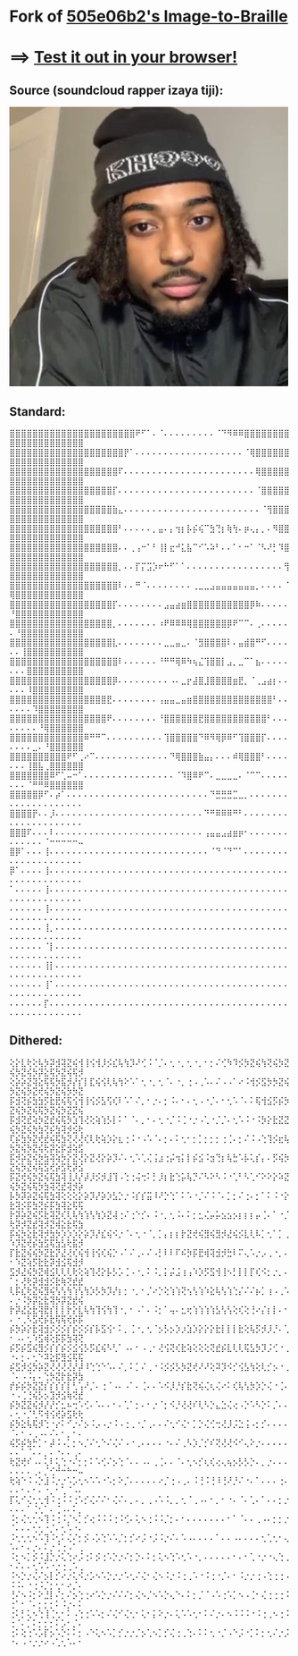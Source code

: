 # Fork of [505e06b2's Image-to-Braille](https://github.com/505e06b2/Image-to-Braille)

# ==> [Test it out in your browser!](https://505e06b2.github.io/Image-to-Braille/)

## Source (soundcloud rapper izaya tiji):
![soundcloud rapper izaya tiji](tiji.jpg)


## Standard:

⣿⣿⣿⣿⣿⣿⣿⣿⣿⣿⣿⣿⣿⣿⣿⣿⣿⣿⣿⣿⣿⣿⠟⠋⠁⠄⠈⠄⠄⠄⠄⠄⠄⠄⠄⠄⠈⠙⠻⠿⠿⣿⣿⣿⣿⣿⣿⣿⣿⣿⣿⣿⣿⣿⣿⣿⣿⣿⣿⣿⣿⣿
⣿⣿⣿⣿⣿⣿⣿⣿⣿⣿⣿⣿⣿⣿⣿⣿⣿⣿⣿⣿⡟⠁⠄⠄⠄⠄⠄⠄⠄⠄⠄⠄⠄⠄⠄⠄⠄⠄⠄⠄⠄⠈⢿⣿⣿⣿⣿⣿⣿⣿⣿⣿⣿⣿⣿⣿⣿⣿⣿⣿⣿⣿
⣿⣿⣿⣿⣿⣿⣿⣿⣿⣿⣿⣿⣿⣿⣿⣿⣿⣿⣿⠏⠄⠄⠄⠄⠄⠄⠄⠄⠄⠄⠄⠄⠄⠄⠄⠄⠄⠄⠄⠄⠄⠄⠄⢿⣿⣿⣿⣿⣿⣿⣿⣿⣿⣿⣿⣿⣿⣿⣿⣿⣿⣿
⣿⣿⣿⣿⣿⣿⣿⣿⣿⣿⣿⣿⣿⣿⣿⣿⣿⣿⡏⠄⠄⠄⠄⠄⠄⠄⠄⠄⠄⠄⠄⠄⠄⠄⠄⠄⠄⠄⠄⠄⠄⠄⠄⠈⣿⣿⣿⣿⣿⣿⣿⣿⣿⣿⣿⣿⣿⣿⣿⣿⣿⣿
⣿⣿⣿⣿⣿⣿⣿⣿⣿⣿⣿⣿⣿⣿⣿⣿⣿⣿⣷⣄⠄⠄⠄⠄⠄⠄⠄⠄⠄⠄⠄⠄⠄⠄⠄⠄⠄⠄⠄⠄⠄⠄⠄⠄⠈⢻⣿⣿⣿⣿⣿⣿⣿⣿⣿⣿⣿⣿⣿⣿⣿⣿
⣿⣿⣿⣿⣿⣿⣿⣿⣿⣿⣿⣿⣿⣿⣿⣿⣿⣿⣿⠃⠄⠄⠄⠄⠄⡀⣤⠄⡄⢲⡆⡧⡮⢮⠉⣳⢙⡆⢷⢳⠄⡶⢄⡄⡀⠄⠻⣿⣿⣿⣿⣿⣿⣿⣿⣿⣿⣿⣿⣿⣿⣿
⣿⣿⣿⣿⣿⣿⣿⣿⣿⣿⣿⣿⣿⣿⣿⣿⣿⣿⣿⠄⠄⢀⢠⠒⠁⠃⢸⡇⣖⠚⣅⣧⠉⠊⠡⠵⠃⠄⠄⠁⠂⠒⠁⠈⠣⠜⡃⠹⣿⣿⣿⣿⣿⣿⣿⣿⣿⣿⣿⣿⣿⣿
⣿⣿⣿⣿⣿⣿⣿⣿⣿⣿⣿⣿⣿⣿⣿⣿⣿⣿⣿⡀⠄⠄⡏⡍⣩⡱⠖⠓⠋⠁⠁⠄⠄⠄⠄⠄⠄⠄⠄⠄⠄⠄⠄⠄⠄⠄⠄⠄⢻⣿⣿⣿⣿⣿⣿⣿⣿⣿⣿⣿⣿⣿
⣿⣿⣿⣿⣿⣿⣿⣿⣿⣿⣿⣿⣿⣿⣿⣿⣿⣿⣿⠇⠄⠄⠛⠈⠄⠄⠄⠄⠄⠄⠄⠄⢀⣀⣀⣠⣤⣤⣤⣤⣤⣤⣤⡀⠄⠄⠄⠄⠈⢿⣿⣿⣿⣿⣿⣿⣿⣿⣿⣿⣿⣿
⣿⣿⣿⣿⣿⣿⣿⣿⣿⣿⣿⣿⣿⣿⣿⣿⣿⣿⡏⠄⠄⠄⠄⠄⠄⠄⠄⣠⣤⣴⣶⣿⣿⣿⣿⣿⣿⣿⣿⣿⣿⣿⡿⠷⠄⠄⠄⠄⠄⠘⣿⣿⣿⣿⣿⣿⣿⣿⣿⣿⣿⣿
⣿⣿⣿⣿⣿⣿⣿⣿⣿⣿⣿⣿⣿⣿⣿⣿⣿⣿⡀⠄⠄⠄⠄⠄⠄⠄⠰⠟⠿⠿⠿⢿⣿⣿⣿⣿⣿⣿⡿⠟⠉⠉⠄⢀⠄⠄⠄⠄⠄⠄⠘⣿⣿⣿⣿⣿⣿⣿⣿⣿⣿⣿
⣿⣿⣿⣿⣿⣿⣿⣿⣿⣿⣿⣿⣿⣿⣿⣿⣿⣿⣇⠄⠄⠄⠄⠄⠄⠄⠄⣀⣀⣤⣀⠄⠈⣻⣿⣿⣿⣿⠇⠄⣤⣾⣿⠛⠋⠄⠄⠄⠄⠄⠄⢸⣿⣿⣿⣿⣿⣿⣿⣿⣿⣿
⣿⣿⣿⣿⣿⣿⣿⣿⣿⣿⣿⣿⣿⣿⣿⣿⣿⣿⣿⠇⠄⠄⠄⠄⠄⠄⠘⠛⠛⢿⠿⠳⢦⣌⢹⣿⣿⡇⣠⡀⣀⠉⠁⣦⠄⠄⠄⠄⠄⠄⠄⠄⣿⣿⣿⣿⣿⣿⣿⣿⣿⣿
⣿⣿⣿⣿⣿⣿⣿⣿⣿⣿⣿⣿⣿⣿⣿⣿⣿⣿⡿⠄⠄⠄⠄⠄⠄⠄⠄⠄⠠⠄⣀⡖⣼⣿⣸⣿⣿⣿⣿⣶⣟⡀⠈⢀⣠⣴⡆⠄⠄⠄⠄⠄⠸⣿⣿⣿⣿⣿⣿⣿⣿⣿
⣿⣿⣿⣿⣿⣿⣿⣿⣿⣿⣿⣿⣿⣿⣿⣿⣿⣟⠄⠄⠄⠄⠄⠄⠄⠄⢠⣤⣤⣀⣤⣶⣿⣿⣿⣿⣿⣿⣿⣿⣿⣿⣿⣿⣿⣿⠃⠄⠄⠄⠄⠄⠄⠹⣿⣿⣿⣿⣿⣿⣿⣿
⣿⣿⣿⣿⣿⣿⣿⣿⣿⣿⣿⣿⣿⣿⣿⣿⣿⠟⠄⠄⠄⠄⠄⠄⠄⠄⠘⣿⣿⣿⣿⣿⣿⣟⣿⣿⣿⣿⣿⣿⣿⣿⣿⣿⣿⠃⠄⠄⠄⠄⠄⠄⠄⠄⠘⢿⣿⣿⣿⣿⣿⣿
⣿⣿⣿⣿⣿⣿⣿⣿⣿⣿⣿⣿⣿⠿⠛⠛⠉⠄⠄⠄⠄⠄⠄⠄⠄⠄⠄⢹⣿⣿⣿⣿⣿⠙⠿⠻⢿⡿⠿⠋⢹⣿⣿⣿⡏⠄⠄⠄⠄⠄⠄⠄⠄⣀⠄⠘⣿⣿⣿⣿⣿⣿
⣿⣿⣿⣿⣿⣿⣿⣿⣿⣿⠟⠋⢀⠔⠉⠄⠄⠄⠄⠄⠄⠄⠄⠄⠄⠄⠄⠄⠙⢿⣿⣿⣿⣷⣤⡄⠄⠄⠄⠾⢿⣿⣿⣿⠃⠄⠄⠄⠄⠄⠄⠄⢸⣿⣧⢀⣿⣿⣿⣿⣿⣿
⣿⣿⣿⣿⣿⣿⣿⠿⠋⢁⠤⠒⠁⠄⠄⠄⠄⠄⠄⠄⠄⠄⠄⠄⠄⠄⠄⠄⠄⠈⠹⣿⠿⠟⠉⠄⣀⣀⣀⣀⠄⠈⠉⠉⠄⠄⠄⠄⠄⠄⠄⠄⠈⠛⠛⠿⣿⣿⣿⣿⣿⣿
⣿⣿⣿⣿⣿⡿⠋⠄⡴⠁⠄⠄⠄⠄⠄⠄⠄⠄⠄⠄⠄⠄⠄⠄⠄⠄⠄⠄⠄⠄⠄⠄⠄⠄⠄⠙⣛⣛⣛⣉⣀⡀⠄⠄⠄⠄⠄⠄⠄⠄⠄⠄⠄⠄⠄⠄⠄⠄⠄⠄⠄⠄
⣿⣿⣿⣿⡟⠄⠄⡸⠄⠄⠄⠄⠄⠄⠄⠄⠄⠄⠄⠄⠄⠄⠄⠄⠄⠄⠄⠄⠄⠄⠄⠄⠄⠄⠙⠛⠿⠿⠿⠛⠃⠄⠄⠄⠄⠄⠄⠄⠄⠄⠄⠄⠄⠄⠄⠄⠄⠄⠄⠄⠄⠄
⣿⣿⣿⠏⠄⠄⠄⠇⠄⠄⠄⠄⠄⠄⠄⠄⠄⠄⠄⠄⠄⠄⠄⠄⠄⠄⠄⠄⠄⠄⠄⠄⠄⠄⢠⣤⣤⣠⣴⣶⡶⠂⠄⠄⠄⠄⠄⠄⠄⠄⠄⠄⠄⠄⠄⠈⠒⠒⠒⠒⠒⠤
⣿⡿⠁⠄⠄⠄⢸⠄⠄⠄⠄⠄⠄⠄⠄⠄⠄⠄⠄⠄⠄⠄⠄⠄⠄⠄⠄⠄⠄⠄⠄⠄⠄⠄⠄⠈⠙⠈⠙⠉⠁⠄⠄⠄⠄⠄⠄⠄⠄⠄⠄⠄⠄⠄⠄⠄⠄⠄⠄⠄⠄⠄
⡿⠁⠄⠄⠄⠄⢸⠄⠄⠄⠄⠄⠄⠄⠄⠄⠄⠄⠄⠄⠄⠄⠄⠄⠄⠄⠄⠄⠄⠄⠄⠄⠄⠄⠄⠄⠄⠄⠄⠄⠄⠄⠄⠄⠄⠄⠄⠄⠄⠄⠄⠄⠄⠄⠄⠄⠄⠄⠄⠄⠄⠄
⠁⠄⠄⠄⠄⠄⢸⠄⠄⠄⠄⠄⠄⠄⠄⠄⠄⠄⠄⠄⠄⠄⠄⠄⠄⠄⠄⠄⠄⠄⠄⠄⠄⠄⠄⠄⠄⠄⠄⠄⠄⠄⠄⠄⠄⠄⠄⠄⠄⠄⠄⠄⠄⠄⠄⠄⠄⠄⠄⠄⠄⠄
⠄⠄⠄⠄⠄⠄⢸⠄⠄⠄⠄⠄⠄⠄⠄⠄⠄⠄⠄⠄⠄⠄⠄⠄⠄⠄⠄⠄⠄⠄⠄⠄⠄⠄⠄⠄⠄⠄⠄⠄⠄⠄⠄⠄⠄⠄⠄⠄⠄⠄⠄⠄⠄⠄⠄⠄⠄⠄⠄⠄⠄⠄
⠄⠄⠄⠄⠄⠄⢸⡀⠄⠄⠄⠄⠄⠄⠄⠄⠄⠄⠄⠄⠄⠄⠄⠄⠄⠄⠄⠄⠄⠄⠄⠄⠄⠄⠄⠄⠄⠄⠄⠄⠄⠄⠄⠄⠄⠄⠄⠄⠄⠄⠄⠄⠄⠄⠄⠄⠄⠄⠄⠄⠄⠄
⠄⠄⠄⠄⠄⠄⠈⡇⠄⠄⠄⠄⠄⠄⠄⠄⠄⠄⠄⠄⠄⠄⠄⠄⠄⠄⠄⠄⠄⠄⠄⠄⠄⠄⠄⠄⠄⠄⠄⠄⠄⠄⠄⠄⠄⠄⠄⠄⠄⠄⠄⠄⠄⠄⠄⠄⠄⠄⠄⠄⠄⠄
⠄⠄⠄⠄⠄⠄⢸⡇⠄⠄⠄⠄⠄⠄⠄⠄⠄⠄⠄⠄⠄⠄⠄⠄⠄⠄⠄⠄⠄⠄⠄⠄⠄⠄⠄⠄⠄⠄⠄⠄⠄⠄⠄⠄⠄⠄⠄⠄⠄⠄⠄⠄⠄⠄⠄⠄⠄⠄⠄⠄⠄⠄
⠄⠄⠄⠄⠄⠄⢸⠁⠄⠄⠄⠄⠄⠄⠄⠄⠄⠄⠄⠄⠄⠄⠄⠄⠄⠄⠄⠄⠄⠄⠄⠄⠄⠄⠄⠄⠄⠄⠄⠄⠄⠄⠄⠄⠄⠄⠄⠄⠄⠄⠄⠄⠄⠄⠄⠄⠄⠄⠄⠄⠄⠄
⠄⠄⠄⠄⠄⠄⡏⠄⠄⠄⠄⠄⠄⠄⠄⠄⠄⠄⠄⠄⠄⠄⠄⠄⠄⠄⠄⠄⠄⠄⠄⠄⠄⠄⠄⠄⠄⠄⠄⠄⠄⠄⠄⠄⠄⠄⠄⠄⠄⠄⠄⠄⠄⠄⠄⠄⠄⠄⠄⠄⠄⠄

## Dithered:

⢕⡕⣇⢗⢕⢧⡳⡽⣺⢽⣝⢮⢺⢸⢪⢺⡸⡪⣎⢧⢳⡹⠜⢊⠨⠈⡈⠄⢂⠐⡀⢂⠐⡀⠂⡂⠌⢊⠳⠹⡪⡳⣝⢮⢳⢝⢮⡳⣝⢮⡳⣝⢮⡳⡽⣕⢯⡳⣝⢮⢯⡺
⢕⡵⡵⣝⢽⣕⢯⢯⡳⣯⡺⡜⡎⡇⣏⢮⢪⢇⢧⢳⠕⠡⠁⢂⠐⡀⢂⠈⠄⠐⡀⢐⠠⢀⠡⠄⠌⠠⠠⠁⠔⠨⢺⡪⣫⡳⡳⣝⢮⡳⣝⢮⡳⣝⢞⢮⡳⣝⢮⡳⡳⣝
⡯⣺⢝⡮⣳⣳⡫⣗⣟⢮⢯⢪⢺⢸⢪⡪⣣⢫⢎⠇⠡⠁⠌⡀⠂⡐⠄⡂⠨⠄⠂⠄⢂⠠⠐⡈⠄⠂⢂⠡⠈⠄⠅⢯⢺⣪⡫⡮⡳⣝⢮⡳⣝⢮⢯⡳⣝⢮⡳⣝⣝⢮
⡯⣺⢝⣞⢵⡳⣝⣞⢮⢯⡳⣱⢹⢜⢕⢵⢱⡣⡇⠅⠁⠈⠄⡀⠂⠄⢂⠐⡈⠨⢈⠐⡐⠠⢁⠐⡈⡈⠄⢂⠡⠨⠐⠨⡳⡕⣗⣝⣝⢮⡳⣝⢮⡳⣳⢝⡮⣳⢽⡺⣪⢗
⢏⡮⣳⡳⣝⢞⣞⢮⢯⣳⢝⢜⢜⢎⢇⢗⢵⡱⡕⣆⢐⠨⠐⠠⠡⠈⠄⡂⠄⠅⢂⠂⡂⡁⡂⡂⡂⢐⢈⠄⡂⠌⠨⠠⢑⢹⡪⣖⢧⡳⣝⢮⡳⣝⢮⢗⡽⣕⡯⣺⢵⣫
⡯⡺⡵⣝⢮⡳⣳⢽⢵⡳⡕⣝⢜⡕⣝⢜⡕⡵⡹⠌⠄⢂⠡⢁⢌⢨⣰⢐⡬⢲⡅⡇⡮⣪⠨⣲⢙⡆⢧⣓⠡⡧⢅⡎⡄⠄⡫⢮⡳⣝⢮⡳⣝⢮⢯⣫⢞⡵⣫⢗⡽⣪
⡯⣝⢞⢮⡳⣝⢮⢯⣳⢽⢸⡸⡜⡼⡸⡪⡺⣸⢹⠠⢑⢐⢬⢒⠅⡃⡸⡆⣗⢑⡥⢧⡙⠌⠣⠕⠣⠨⠐⢁⠃⠣⢁⠊⠕⠕⡕⠵⣝⢮⡳⣝⢮⢯⡳⣳⢽⢝⣞⢽⡺⡵
⡧⡳⡽⡵⣝⢮⢯⣳⢽⢕⢕⢕⡕⡵⡹⡜⡵⡱⣣⡑⡐⠨⡎⡎⣭⠸⠜⡑⢑⠁⠅⠡⠐⡈⠌⠨⠈⠄⡁⡂⠌⢐⠄⡂⠁⠅⠨⠐⡕⣗⢽⡪⡯⣳⢝⡮⡯⣳⢽⣕⢯⢯
⡗⡽⡵⣝⢮⡫⣗⢽⣝⢎⢇⢧⢳⢱⢣⢳⡱⣝⢼⢐⠌⢐⠑⡊⠄⠨⠐⡀⢂⠨⠄⠅⡂⣂⢌⡤⡥⣢⣢⡢⡆⡆⡆⡤⢈⠄⠁⠐⡈⢗⡽⡺⣝⣞⢽⡺⣝⢾⣕⣗⢯⣳
⡯⢮⡳⣕⣗⢽⡺⣳⡳⡱⡱⡱⡕⡵⡹⡜⣎⢮⠪⡐⠈⠄⢂⠐⠈⡀⡁⡄⡆⡆⡗⣝⢞⢮⣻⢮⣻⡺⣜⢮⡪⣇⢇⠧⡁⢂⠁⡁⢀⠱⡹⣝⢞⡮⣳⣫⢯⣳⣣⢗⣯⡺
⡏⣗⣝⢮⢮⡳⣝⣗⡝⣜⢜⢎⢮⢺⢸⢪⢎⢮⡑⠠⠁⠌⢀⠄⠌⠠⡃⠇⠇⠏⠮⡳⡯⣟⢾⢽⣺⡺⣓⠇⠍⢄⠡⡐⡠⢀⠐⡀⠄⠂⠱⣝⢵⡫⣗⣗⡽⣺⣪⢯⣺⡺
⣫⡺⣜⢮⡳⣝⢾⣪⢇⢇⢇⢗⢕⢵⢹⢜⡕⡧⡣⡡⢈⠠⠐⡀⠅⠨⡀⡅⡬⣨⢰⢠⠱⡱⡫⣫⢺⢸⠢⡃⡇⡇⡏⢎⠪⡂⡐⡀⠄⠁⡂⢜⢗⡽⣺⣺⡪⣗⢷⢝⣞⣞
⢇⡯⣎⢗⣝⢮⣻⢮⢣⢣⢳⢱⢣⢳⡱⡣⡳⡹⡜⡆⡂⠐⡀⠂⡈⠔⡑⢕⢱⢱⢝⢢⢣⢱⠱⣕⢧⢣⢱⢑⡌⠌⠌⡦⡁⢰⠠⢀⠡⠄⡐⠨⡳⡽⣕⣗⢽⡳⡽⣝⣞⢮
⡗⡽⣜⣕⣗⢽⣟⡎⡇⡇⡗⡕⣇⢧⢳⢹⢪⢳⢹⠐⡀⠂⠠⠁⠄⠨⡂⠁⢤⠄⣂⢖⢱⢱⢱⢱⣣⢣⢣⢕⢎⢕⢘⠔⡌⡆⡇⠄⠂⠄⠐⢀⠣⣫⢞⡮⣗⢯⢯⢞⡮⡯
⡮⡳⡵⡕⣗⢽⣺⡪⡪⡪⡎⡮⡪⡪⡎⡧⣫⢪⠂⠅⡀⢈⠐⡀⢂⠈⡢⡣⡢⡱⡰⣱⡱⡕⡕⡕⣗⡇⡇⡇⣗⢕⢧⡫⡺⡸⡘⠄⢁⠂⠠⠄⢂⠱⣫⢾⢕⡯⡯⣳⢽⢝
⡮⡫⡮⣫⢮⣻⡪⡎⡎⡮⡪⣪⢪⡣⡫⣎⢮⠣⢃⠁⠠⠄⠂⠠⢀⠂⢜⢪⢝⢎⣗⢵⢕⢕⢕⢝⣞⡮⣇⢇⢇⢯⣣⡳⡹⡨⢊⠐⢀⠐⠄⡂⠄⢂⠑⠽⣕⡯⣻⣪⢯⢯
⡮⣫⡺⣪⡳⡵⣝⢜⢜⢜⢜⡜⡼⠸⢑⢑⠑⠡⠄⠌⡀⠅⡁⠌⢀⠐⠨⡪⡪⡣⡳⣝⢞⠜⠜⢕⠽⡹⠪⡊⢪⣣⢳⢕⢇⡊⡢⠐⢀⠈⠄⠠⠨⡄⠄⢑⡳⣝⡗⣗⡽⣳
⡞⡮⡮⡳⣝⣝⡎⡎⡎⡎⡇⢃⢡⠜⡈⠄⢐⠈⠠⠄⠠⠁⠄⢈⠄⠄⠡⠪⡸⡘⡎⣗⢝⢮⢌⢆⢌⠔⠅⢎⢧⢣⡳⡱⡑⢌⠐⢈⠄⠐⠠⢈⢘⢮⡣⡢⣹⡺⣪⢷⢝⣞
⡮⡳⣝⣝⢮⡺⡜⡜⡊⣂⠦⢒⠡⢊⠄⠡⠄⠄⠂⠄⢁⠁⡂⠄⠂⡐⠈⡂⠪⡘⢜⢜⠎⢇⠣⡑⣄⣑⢌⢔⠠⡑⠡⠣⡑⠅⡈⠄⠄⠄⢂⠐⡈⢃⠫⢺⢪⢞⡵⣫⢗⢗
⡮⡳⣕⢧⢯⡺⢑⠐⡔⠅⠊⡐⠌⡢⠨⡠⠠⡐⠨⠠⢐⢀⠐⡈⢀⠄⠄⠌⢂⠊⢌⠂⡁⡑⢌⢊⢒⢜⡸⡨⣑⢨⠠⡂⡊⠄⠄⠄⠄⠈⠄⠂⠠⢀⠠⠄⠌⠄⠂⡀⠂⠄
⢮⡫⡮⣳⡓⡁⠂⡼⠨⠠⡁⡂⠢⡈⠌⢂⠑⠌⢌⠌⠠⠐⢀⠄⠄⠄⠄⠐⠄⠌⢀⠣⡱⡈⡊⠎⢝⢜⢜⠪⠊⢄⠕⡐⠄⠄⠄⠄⠄⠄⠄⠁⠈⠄⠄⡀⠄⠐⠄⠄⢀⠄
⢗⣝⢞⠎⠠⠄⢅⠇⢅⢑⠐⠌⡂⡂⠅⠡⢊⠌⡢⢑⠈⠄⠄⠠⠄⢀⢈⠄⠄⠈⠄⢂⠢⡊⢆⢎⢔⢄⢦⡢⡣⡣⡑⠄⡀⡐⠄⠄⠄⠄⠄⠄⠄⢀⠄⡈⢊⠚⠒⠓⠒⠤
⢗⢵⠑⠨⠠⡑⣸⠨⡐⡐⠡⡡⢂⠢⠡⠡⠐⠡⡂⠕⡈⠄⠄⠄⠄⠄⠔⡈⢐⠠⢀⠄⠨⢘⠨⢘⠸⢘⠜⡘⠌⠐⠄⠁⠄⠄⠄⢐⠄⠄⠄⠂⠄⠂⠄⠐⡀⠂⢁⠈⠠⠄
⡏⢅⠊⢌⢂⢂⢺⠨⢐⠨⠨⢐⠡⡊⢌⠌⠌⠂⢌⠌⠄⡀⠄⡀⢀⠠⠡⠨⡀⡀⢂⠈⢀⠠⠄⠂⡀⠂⠐⠄⠈⠄⢁⠄⠁⠄⠄⡂⡐⠄⠄⠄⠁⢈⢂⠁⠄⢈⠠⠄⠅⡀
⠨⡂⢌⢂⢂⠢⢹⠨⢐⠨⡈⠢⡁⡊⢔⠨⠨⠨⢐⠨⢊⠄⢅⠢⢐⠨⠨⡈⡂⠄⠂⠄⠄⠄⠄⠄⠄⠄⠂⠁⠈⠄⠄⢀⠠⠄⡂⡂⡐⠈⠄⠄⠄⢂⢂⠐⡈⠄⢂⠡⠐⠄
⠨⢂⢂⢂⠢⠡⢹⠨⢂⠅⢌⠌⡂⡪⠠⡡⢑⠡⠡⡈⡂⡊⠔⡨⠐⡨⠨⡐⠌⠄⠡⠠⠄⠄⠄⠄⠁⠄⠄⠠⠄⠄⠄⠄⢂⢁⢂⠂⢄⠡⠄⠂⠄⡐⠄⠅⡐⢈⢐⠠⠁⢀
⠨⡂⠢⡁⡪⠨⣸⡑⡐⢅⢑⠔⡨⢐⠅⡪⢐⠡⡑⡐⠌⡂⡑⠄⠅⡂⢅⠢⢑⠡⢂⠡⠐⡀⠄⠄⠄⠄⠄⠂⠄⠂⢁⠐⡐⠐⢄⢑⢀⠂⠌⠄⠄⢂⠡⠡⠐⡐⢐⢀⠡⢀
⠨⠢⡑⡐⢌⠌⡢⡇⡊⠔⡐⢅⠪⡐⡡⠢⠡⡑⡐⡐⠡⢂⠌⢌⠂⢌⠢⠨⡐⠨⢐⢀⠡⠐⠨⢐⠐⡈⠄⠂⠨⡐⡐⢐⠠⢑⢐⢐⠠⠨⠨⠄⠐⢐⠨⡈⡂⢂⠂⠔⡈⠄
⢘⠌⠢⠨⡂⠕⣘⡇⠌⡂⠌⡢⢑⢐⠔⠡⡑⡐⠌⠌⠌⡂⢌⠢⡈⠢⠡⡑⢄⠑⠄⠅⡂⡈⠈⠠⠡⢐⠡⡁⠢⠠⢈⠂⢌⢐⢐⢐⠨⢐⠁⠂⠈⠄⡂⡂⡂⠅⠨⡐⠄⠅
⢐⠅⡃⢅⠢⢑⢸⢈⢂⠂⠅⠠⢑⢐⠡⠡⡂⠌⢌⠊⢌⢂⠂⢅⠂⡅⠕⡐⠄⢅⠡⠡⢂⠂⠅⠌⡐⠄⠢⠨⠨⠨⠐⠨⢐⢀⠢⢐⠨⢐⠈⠄⡁⠅⡂⡂⡂⠅⡡⠂⡈⠄
⢐⠅⢕⢐⠡⡡⡏⡢⠡⡑⠅⠅⡂⠠⠑⢅⠢⠡⡁⡊⡐⡐⡈⡢⢁⠢⡁⡊⢌⢐⢀⢑⠄⠅⠅⢂⠐⡈⠠⠑⡨⠐⡁⠅⡂⢂⠌⡐⡨⠐⠄⠠⠐⡐⡐⠔⠠⢁⢂⠡⠄⠂